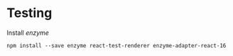 # Testing

Install _enzyme_

`npm install --save enzyme react-test-renderer enzyme-adapter-react-16`